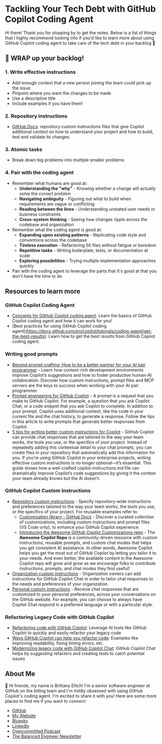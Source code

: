 # Tackling Your Tech Debt with GitHub Copilot Coding Agent

Hi there! Thank you for stopping by to get the notes. Below is a list of things that I highly recommend looking into if you'd like to learn more about using GitHub Copilot coding agent to take care of the tech debt in your backlog 💪

## 🎁 WRAP up your backlog!

### 1. Write effective instructions
  - Add enough context that a new person joining the team could pick up the issue
  - Pinpoint where you want the changes to be made
  - Use a descriptive title
  - Include examples if you have them!

### 2. Repository instructions
  - [GitHub Docs](https://docs.github.com/en/copilot/how-tos/configure-custom-instructions/add-repository-instructions): repository custom instructions files that give Copilot additional context on how to understand your project and how to build, test and validate its changes.

### 3. Atomic tasks
  - Break down big problems into multiple smaller problems

### 4. Pair with the coding agent
  - Remember what humans are good at:
    - **Understanding the "why"** - Knowing whether a change will actually solve the correct problem
    - **Navigating ambiguity** - Figuring out what to build when requirements are vague or conflicting
    - **Reading between the lines** - Understanding unstated user needs or business constraints
    - **Cross-system thinking** - Seeing how changes ripple across the codebase and organization
  - Remember what the coding agent is good at:
    - **Expanding upon existing patterns** - Replicating code style and conventions across the codebase
    - **Tireless execution** - Refactoring 50 files without fatigue or boredom
    - **Repetitive tasks** - Writing boilerplate, tests, or documentation at scale
    - **Exploring possibilities** - Trying multiple implementation approaches quickly
  - Pair with the coding agent to leverage the parts that it's good at that you don't have the time to do

## Resources to learn more

### GitHub Copilot Coding Agent

- [Concepts for GitHub Copilot coding agent](https://docs.github.com/en/copilot/concepts/agents/coding-agent): Learn the basics of GitHub Copilot coding agent and how it can work for you!
- [Best practices for using GitHub Copilot coding agent[(https://docs.github.com/en/copilot/tutorials/coding-agent/get-the-best-results): Learn how to get the best results from GitHub Copilot coding agent.

### Writing good prompts

- [Beyond prompt crafting: How to be a better partner for your AI pair programmer](https://github.blog/ai-and-ml/github-copilot/beyond-prompt-crafting-how-to-be-a-better-partner-for-your-ai-pair-programmer/) - Learn how context-rich development environments improve Copilot’s suggestions and how to foster productive human-AI collaboration. Discover how custom instructions, prompt files and MCP servers are the keys to success when working with your AI pair programmer.
- [Prompt engineering for GitHub Copilot](https://docs.github.com/en/copilot/concepts/prompting/prompt-engineering) - A prompt is a request that you make to GitHub Copilot. For example, a question that you ask Copilot Chat, or a code snippet that you ask Copilot to complete. In addition to your prompt, Copilot uses additional context, like the code in your current file and the chat history, to generate a response. Follow the tips in this article to write prompts that generate better responses from Copilot.
- [5 tips for writing better custom instructions for Copilot](https://github.blog/ai-and-ml/github-copilot/5-tips-for-writing-better-custom-instructions-for-copilot/) - GitHub Copilot can provide chat responses that are tailored to the way your team works, the tools you use, or the specifics of your project. Instead of repeatedly adding this contextual detail to your chat prompts, you can create files in your repository that automatically add this information for you. If you're using GitHub Copilot in your enterprise projects, writing effective custom instructions is no longer optional—it’s essential. This guide shows how a well-crafted copilot-instructions.md file can dramatically improve Copilot’s code suggestions by giving it the context your team already knows but the AI doesn’t.

### GitHub Copilot Custom Instructions

- [Repository custom instructions](https://docs.github.com/en/enterprise-cloud@latest/copilot/how-tos/configure-custom-instructions/add-repository-instructions) - Specify repository-wide instructions and preferences tailored to the way your team works, the tools you use, or the specifics of your project. For reusable examples refer to:
  - [Customization library - GitHub Docs](https://docs.github.com/en/copilot/tutorials/customization-library) - Discover a curated collection of customizations, including custom instructions and prompt files (VS Code only), to enhance your GitHub Copilot experience.
  - [Introducing the Awesome GitHub Copilot Customizations repo](https://developer.microsoft.com/blog/introducing-awesome-github-copilot-customizations-repo) - The **Awesome Copilot Repo** is a community-driven resource with custom instructions, reusable prompts, and custom chat modes that helps you get consistent AI assistance. In other words, Awesome Copilot helps you get the most out of GitHub Copilot by letting you tailor it to your needs. And even better, the available content in the Awesome Copilot repo will grow and grow as we encourage folks to contribute instructions, prompts, and chat modes they find useful!
- [Organization custom instructions](https://docs.github.com/en/enterprise-cloud@latest/copilot/how-tos/configure-custom-instructions/add-organization-instructions) - Organization owners can add instructions for GitHub Copilot Chat in order to tailor chat responses to the needs and preferences of your organization.
- [Personal custom instructions](https://docs.github.com/en/enterprise-cloud@latest/copilot/how-tos/configure-custom-instructions/add-personal-instructions) - Receive chat responses that are customized to your personal preferences, across your conversations on the GitHub website. For example, you can choose to always have Copilot Chat respond in a preferred language or with a particular style.

### Refactoring Legacy Code with GitHub Copilot
- [Refactoring code with GitHub Copilot](https://docs.github.com/en/copilot/tutorials/refactor-code): Leverage AI tools like GitHub Copilot to quickly and easily refactor your legacy code
- [Ways GitHub Copilot can help you refactor code](https://docs.github.com/en/copilot/tutorials/copilot-chat-cookbook/refactor-code): Examples like improving readability, fixing linting errors, etc.
- [Modernizing legacy code with GitHub Copilot Chat](https://docs.github.com/en/copilot/tutorials/modernize-legacy-code): GitHub Copilot Chat helps by suggesting refactors and creating tests to catch potential issues

## About Me

:wave: Hi friends, my name is Brittany Ellich! I'm a senior software engineer at GitHub on the billing team and I'm mildly obsessed with using GitHub Copilot's coding agent. I'm excited to share it with you! Here are some more places to find me if you want to connect:

- [GitHub](https://github.com/brittanyellich)
- [My Website](https://brittanyellich.com)
- [Bluesky](https://bsky.app/profile/brittanyellich.com)
- [LinkedIn](https://www.linkedin.com/in/brittanyellich/)
- [Overcommitted Podcast](https://overcommitted.com)
- [The Balanced Engineer Newsletter](https://balancedengineer.com)
